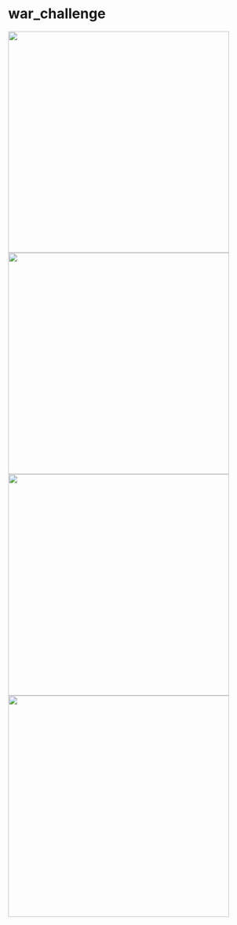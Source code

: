 # war_challenge


<img src="Screenshots/Apple iPhone 11 Pro Max Screenshot 0.png" width="450"> <img src="Screenshots/Apple iPhone 11 Pro Max Screenshot 1.png" width="450"> <img src="Screenshots/Apple iPhone 11 Pro Max Screenshot 2.png" width="450"> <img src="Screenshots/Apple iPhone 11 Pro Max Screenshot 3.png" width="450">
